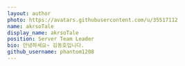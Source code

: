 ```yaml
---
layout: author
photo: https://avatars.githubusercontent.com/u/35517112
name: akrsoTale
display_name: akrsoTale
position: Server Team Leader
bio: 안녕하세요~ 김동호입니다.
github_username: phantom1208
---  
```


